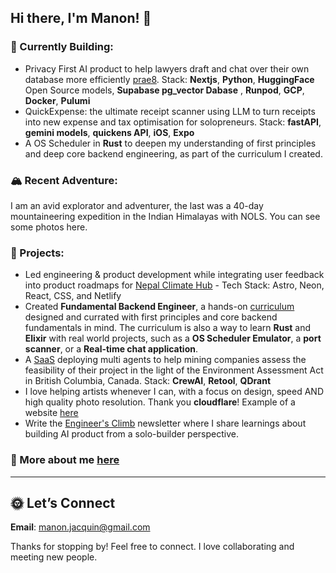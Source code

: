 ## Hi there, I'm Manon! 👋

### 🌱 Currently Building:    
- Privacy First AI product to help lawyers draft and chat over their own database more efficiently [prae8](https://www.prae8.com/). Stack: **Nextjs**, **Python**, **HuggingFace** Open Source models, **Supabase pg_vector Dabase** , **Runpod**, **GCP**, **Docker**, **Pulumi**
- QuickExpense: the ultimate receipt scanner using LLM to turn receipts into new expense and tax optimisation for solopreneurs. Stack: **fastAPI**, **gemini models**, **quickens API**, **iOS**, **Expo**
- A OS Scheduler in **Rust** to deepen my understanding of first principles and deep core backend engineering, as part of the curriculum I created.

### 🏔️ Recent Adventure: 
I am an avid explorator and adventurer, the last was a 40-day mountaineering expedition in the Indian Himalayas with NOLS. You can see some photos here.

### 🤝 Projects: 
- Led engineering & product development while integrating user feedback into product roadmaps for [Nepal Climate Hub](https://nepalclimatehub.org/) - Tech Stack: Astro, Neon, React, CSS, and Netlify
- Created **Fundamental Backend Engineer**, a hands-on [curriculum](https://github.com/manonja/Backend-Engineering-Fundamentals) designed and currated with first principles and core backend fundamentals in mind. The curriculum is also a way to learn **Rust** and **Elixir** with real world projects, such as a **OS Scheduler Emulator**, a **port scanner**, or a **Real-time chat application**.
- A [SaaS](https://github.com/manonja/mining-permits-agents) deploying multi agents to help mining companies assess the feasibility of their project in the light of the Environment Assessment Act in British Columbia, Canada. Stack: **CrewAI**, **Retool**, **QDrant**
- I love helping artists whenever I can, with a focus on design, speed AND high quality photo resolution. Thank you **cloudflare**! Example of a website [here](https://bossenbroek.photo/)
- Write the [Engineer's Climb](https://manonjacquin.substack.com/) newsletter where I share learnings about building AI product from a solo-builder perspective.

### 💜 More about me [here](https://www.manonjacquin.com/about)

---  

## 🌞 Let’s Connect  
**Email**: [manon.jacquin@gmail.com](mailto:manon.jacquin@gmail.com)    

Thanks for stopping by! Feel free to connect. I love collaborating and meeting new people.
